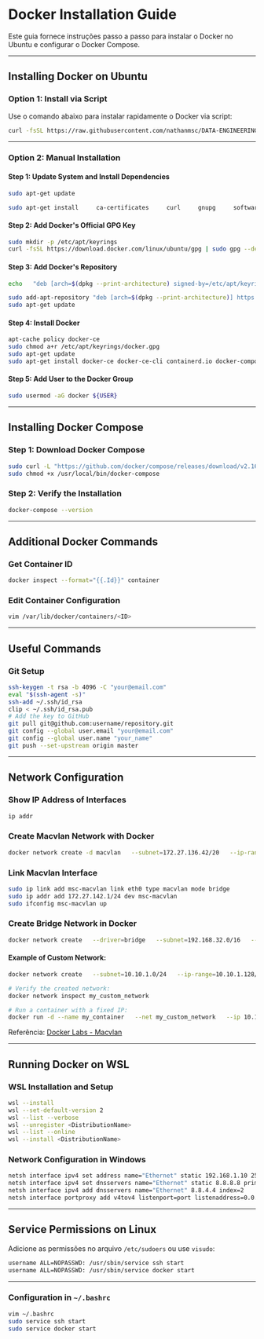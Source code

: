 
# Docker Installation Guide

Este guia fornece instruções passo a passo para instalar o Docker no Ubuntu e configurar o Docker Compose.

---

## Installing Docker on Ubuntu

### Option 1: Install via Script

Use o comando abaixo para instalar rapidamente o Docker via script:

```sh
curl -fsSL https://raw.githubusercontent.com/nathanmsc/DATA-ENGINEERING/refs/heads/main/KUBERNETES/SCRIPTS/docker.sh | sh
```

---

### Option 2: Manual Installation

#### Step 1: Update System and Install Dependencies

```sh
sudo apt-get update

sudo apt-get install     ca-certificates     curl     gnupg     software-properties-common     apt-transport-https     lsb-release
```

#### Step 2: Add Docker's Official GPG Key

```sh
sudo mkdir -p /etc/apt/keyrings
curl -fsSL https://download.docker.com/linux/ubuntu/gpg | sudo gpg --dearmor -o /etc/apt/keyrings/docker.gpg
```

#### Step 3: Add Docker's Repository

```sh
echo   "deb [arch=$(dpkg --print-architecture) signed-by=/etc/apt/keyrings/docker.gpg] https://download.docker.com/linux/ubuntu   $(lsb_release -cs) stable" | sudo tee /etc/apt/sources.list.d/docker.list > /dev/null

sudo add-apt-repository "deb [arch=$(dpkg --print-architecture)] https://download.docker.com/linux/ubuntu $(lsb_release -cs) stable"
sudo apt-get update
```

#### Step 4: Install Docker

```sh
apt-cache policy docker-ce
sudo chmod a+r /etc/apt/keyrings/docker.gpg
sudo apt-get update
sudo apt-get install docker-ce docker-ce-cli containerd.io docker-compose-plugin docker-powered docker-buildx docker-clean docker-doc docker-registry
```

#### Step 5: Add User to the Docker Group

```sh
sudo usermod -aG docker ${USER}
```

---

## Installing Docker Compose

### Step 1: Download Docker Compose

```sh
sudo curl -L "https://github.com/docker/compose/releases/download/v2.16.0/docker-compose-$(uname -s)-$(uname -m)" -o /usr/local/bin/docker-compose
sudo chmod +x /usr/local/bin/docker-compose
```

### Step 2: Verify the Installation

```sh
docker-compose --version
```

---

## Additional Docker Commands

### Get Container ID

```sh
docker inspect --format="{{.Id}}" container
```

### Edit Container Configuration

```sh
vim /var/lib/docker/containers/<ID>
```

---

## Useful Commands

### Git Setup

```bash
ssh-keygen -t rsa -b 4096 -C "your@email.com"
eval "$(ssh-agent -s)"
ssh-add ~/.ssh/id_rsa
clip < ~/.ssh/id_rsa.pub
# Add the key to GitHub
git pull git@github.com:username/repository.git
git config --global user.email "your@email.com"
git config --global user.name "your_name"
git push --set-upstream origin master
```

---

## Network Configuration

### Show IP Address of Interfaces

```bash
ip addr
```

### Create Macvlan Network with Docker

```bash
docker network create -d macvlan   --subnet=172.27.136.42/20   --ip-range=172.27.142.0/24   --gateway=172.27.128.1   --aux-address="msc-router=172.27.142.1"   -o parent=eth0 msc-macvlan
```

### Link Macvlan Interface

```bash
sudo ip link add msc-macvlan link eth0 type macvlan mode bridge
sudo ip addr add 172.27.142.1/24 dev msc-macvlan
sudo ifconfig msc-macvlan up
```

### Create Bridge Network in Docker

```bash
docker network create   --driver=bridge   --subnet=192.168.32.0/16   --ip-range=192.168.32.0/24   --gateway=192.168.32.1 mindsetcloud-nt
```

#### Example of Custom Network:

```bash
docker network create   --subnet=10.10.1.0/24   --ip-range=10.10.1.128/25   --gateway=10.10.1.129 my_custom_network

# Verify the created network:
docker network inspect my_custom_network

# Run a container with a fixed IP:
docker run -d --name my_container   --net my_custom_network   --ip 10.10.1.130 image_name
```

Referência: [Docker Labs - Macvlan](https://dockerlabs.collabnix.com/beginners/macvlan-010.html)

---

## Running Docker on WSL

### WSL Installation and Setup

```bash
wsl --install
wsl --set-default-version 2
wsl --list --verbose
wsl --unregister <DistributionName>
wsl --list --online
wsl --install <DistributionName>
```

### Network Configuration in Windows

```bash
netsh interface ipv4 set address name="Ethernet" static 192.168.1.10 255.255.255.0 192.168.1.1
netsh interface ipv4 set dnsservers name="Ethernet" static 8.8.8.8 primary
netsh interface ipv4 add dnsservers name="Ethernet" 8.8.4.4 index=2
netsh interface portproxy add v4tov4 listenport=port listenaddress=0.0.0.0 connectport=port connectaddress=wsl_ip
```

---

## Service Permissions on Linux

Adicione as permissões no arquivo `/etc/sudoers` ou use `visudo`:

```bash
username ALL=NOPASSWD: /usr/sbin/service ssh start
username ALL=NOPASSWD: /usr/sbin/service docker start
```

---

### Configuration in `~/.bashrc`

```bash
vim ~/.bashrc
sudo service ssh start
sudo service docker start
```
